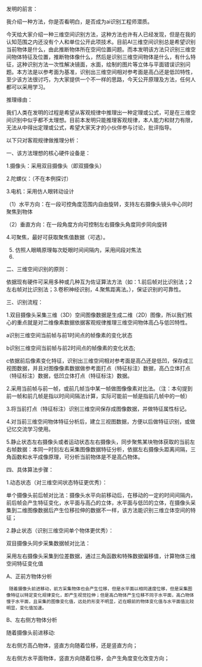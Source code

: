 发明的前言：

我介绍一种方法，你是否看明白，是否成为ai识别工程师潜质。

今天给大家介绍一种三维空间识别方法，这种方法也许有人已经发现，但是在我的认知范围之内还没有个人和单位公开此项技术。目前AI三维空间识别总是希望识别当前物体是什么，由此推断物体所在空间位置问题。而本发明该方法只识别三维空间物体特征及位置，推断物体像什么，然后是识别三维空间物体是什么，有什么特征，这种识别方法一次性解决镜面，水面，绘制的图片等立体与平面错误识别问题。本方法是以参考面为基准，识别出三维空间相对参考面是高凸还是低凹特性，至少该方法很讨巧，为大家提供一个不一样的思路，今天公开原理及方法，任何人都可以采用学习。

推理缘由：

我们人类在发明的过程是希望从客观规律中推理出一种定理或公式，可是在三维空间识别中似乎都不太理想。目前本发明只能推理客观规律，本人能力和财力有限，无法从中得出定理或公式，希望大家天才的小伙伴参与讨论，批评指导。

以下只对客观规律做推理分析：

一、该方法理想的核心硬件设备是：

1.摄像头：采用双目摄像头（即双摄像头）

2.陀螺仪：（不在本例探讨）

3.电机：采用仿人眼转动设计

（1）水平方向：在一段可控角度范围内自由旋转，支持左右摄像头镜头中心同时聚焦到物体

（2）垂直方向：在一段角度方向可控制左右摄像头角度同步同向旋转

4.可聚焦，最好可获取聚焦值数据（可选）。

5. 仿照人眼睛原理每次眨眼时间间隔内，采用间段对焦法
6. 
二、三维空间识别的原则：

依据现有硬件可采用多种或几种互为佐证算法方法（如：1.前后帧对比识别法；2左右帧对比识别法；3.卷积神经识别，4.聚焦距离法。），保证识别的可靠性。

三、识别流程：

1.双目摄像头采集三维（3D）空间图像数据是生成二维（2D）图像，所以我们核心的重点就是对二维像素数据依据客观规律推理三维空间物体高凸与低凹特性。

   a识别三维空间当前帧与前1时间点的帧像素的变化状态
   
   b识别三维空间当前帧与前2时间点的帧像素的变化状态;
   
   c依据前后像素变化特征，识别出三维空间相对参考面是高凸还是低凹，保存成三视图数据，并且对图像像素数据做参考面打点（特征标注）数据，高凸立体打点（特征标注）数据，低凹立体打点（特征标注）数据。
   
2.采用当前帧与前一帧，或前几帧当中某一帧做图像像素对比法。（注：本句提到前一帧和前几帧是指以时间间隔法计算，实际可能前一帧是指前几帧中的一帧）

3.将当前打点（特征标注）识别三维空间保存成图像数据，并做特征属性标记。

4.对当前三维空间物体特征分析后，建立三视图数据，方便以后做特征识别，或做记忆交流学习使用。

5.静止状态左右摄像头或者运动状态左右摄像头，同步聚焦某块物体获取的当前左右帧数据：本同一时刻左右采集图像数据特征分析，依据左右摄像头距离间隔，三角函数和水平成像原理，可分析当前物体是不是高凸物体。

四、具体算法步骤：

1.动态状态（对三维空间状态特征更优秀）：

   单个摄像头前后帧对比法：摄像头水平向前移动后，在移动的一定的时间间隔内，前后帧会产生特征变化，水平面与高凸的立体，水平面与低凹的立体，在摄像头采集到二维图像数据后产生位移拉伸的数据不一样，该方法能识别三维立体空间的特征；
   
2.静止状态（识别三维空间单个物体更优秀）：

   双目摄像头同步采集数据帧对比法：
   
采用左右摄像头采集到位差数据，通过三角函数和特殊数据偏移值，计算物体三维空间特征变化值

A、正前方物体分析

     随着摄像头前进移动，前方采集物体也会产生位移，但是水平面以相同速度位移，但是采集图像特征以特定变化规律变化，即产生视觉拉伸；但是高凸物体产生位移不同于水平面，高凸物体慢于水平面，且采集的图像变化值，远处的形变不明显，近在眼前的物体变化值与水平面值比较明显，变化值加速。
     
B、左右侧方物体分析

  随着摄像头前进移动:
  
左右侧方高凸物体，竖直方向随着位移，还是竖直方向；

左右侧方水平面物体，竖直方向随着位移，会产生角度变化改变方向；
